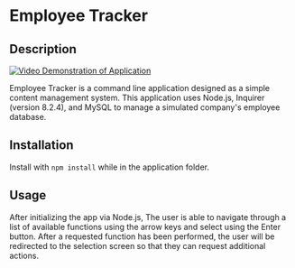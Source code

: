 # Employee Tracker

## Description

[![Video Demonstration of Application](./examples/Employee-Tracker-Example.gif)](https://drive.google.com/file/d/1nh0aGMhl8a0tUeDglyScrugr49ZX6CUX/view)

Employee Tracker is a command line application designed as a simple content management system.  This application uses Node.js, Inquirer (version 8.2.4), and MySQL to manage a simulated company's employee database.    

## Installation

Install with `npm install` while in the application folder.

## Usage

After initializing the app via Node.js, The user is able to navigate through a list of available functions using the arrow keys and select using the Enter button.  After a requested function has been performed, the user will be redirected to the selection screen so that they can request additional actions.